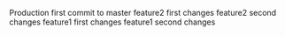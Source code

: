 Production first commit to master
feature2 first changes
feature2 second changes
feature1 first changes
feature1 second changes
